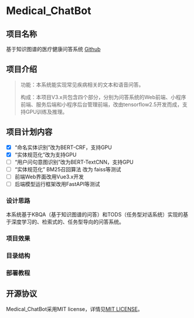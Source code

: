 # Medical_ChatBot
## 项目名称

基于知识图谱的医疗健康问答系统  [Github](https://github.com/loveleaves/Medical_ChatBot) 

## 项目介绍

> 功能：本系统能实现常见疾病相关的文本和语音问答。
>
> 构成：本项目V3.x共包含四个部分，分别为问答系统的Web前端、小程序前端、服务后端和小程序后台管理前端，改由tensorflow2.5开发而成，支持GPU训练及推理。

## 项目计划内容

- [x] “命名实体识别”改为BERT-CRF，支持GPU
- [x] “实体规范化”改为支持GPU
- [ ] “用户问句意图识别”改为BERT-TextCNN，支持GPU
- [ ] “实体规范化” BM25召回算法 改为 faiss等测试
- [ ] 前端Web界面改用Vue3.x开发
- [ ] 后端模型运行框架改用FastAPI等测试

### 设计思路

本系统基于KBQA（基于知识图谱的问答）和TODS（任务型对话系统）实现的基于深度学习的、检索式的、任务型导向的问答系统。

### 项目效果



### 目录结构



### 部署教程



## 开源协议

Medical_ChatBot采用MIT license，详情见[MIT LICENSE](./LICENSE)。